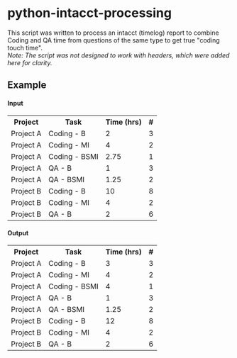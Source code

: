 # python-intacct-processing

This script was written to process an intacct (timelog) report to combine Coding and QA time from questions of the same type to get true "coding touch time".  
<em>Note: The script was not designed to work with headers, which were added here for clarity.</em>

<h2>Example</h2>
<h4>Input</h4>
<table>
  <tr>
    <th>Project</th><th>Task</th><th>Time (hrs)</th><th>#</th>
  </tr>
  <tr>
    <td>Project A</td><td>Coding - B</td><td>2</td><td>3</td>
  </tr>
  <tr>
    <td>Project A</td><td>Coding - MI</td><td>4</td><td>2</td>
  </tr>
  <tr>
    <td>Project A</td><td>Coding - BSMI</td><td>2.75</td><td>1</td>
  </tr>
  <tr>
    <td>Project A</td><td>QA - B</td><td>1</td><td>3</td>
  </tr>
  <tr>
    <td>Project A</td><td>QA - BSMI</td><td>1.25</td><td>2</td>
  </tr>
  <tr>
    <td>Project B</td><td>Coding - B</td><td>10</td><td>8</td>
  </tr>
  <tr>
    <td>Project B</td><td>Coding - MI</td><td>4</td><td>2</td>
  </tr>
  <tr>
    <td>Project B</td><td>QA - B</td><td>2</td><td>6</td>
  </tr>
</table>

<h4>Output</h4>
<table>
  <tr>
    <th>Project</th><th>Task</th><th>Time (hrs)</th><th>#</th>
  </tr>
  <tr>
    <td>Project A</td><td>Coding - B</td><td>3</td><td>3</td>
  </tr>
  <tr>
    <td>Project A</td><td>Coding - MI</td><td>4</td><td>2</td>
  </tr>
  <tr>
    <td>Project A</td><td>Coding - BSMI</td><td>4</td><td>1</td>
  </tr>
  <tr>
    <td>Project A</td><td>QA - B</td><td>1</td><td>3</td>
  </tr>
  <tr>
    <td>Project A</td><td>QA - BSMI</td><td>1.25</td><td>2</td>
  </tr>
  <tr>
    <td>Project B</td><td>Coding - B</td><td>12</td><td>8</td>
  </tr>
  <tr>
    <td>Project B</td><td>Coding - MI</td><td>4</td><td>2</td>
  </tr>
  <tr>
    <td>Project B</td><td>QA - B</td><td>2</td><td>6</td>
  </tr>
</table>
